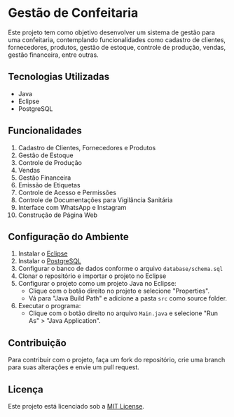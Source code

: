 # Gestão de Confeitaria

Este projeto tem como objetivo desenvolver um sistema de gestão para uma confeitaria, contemplando funcionalidades como cadastro de clientes, fornecedores, produtos, gestão de estoque, controle de produção, vendas, gestão financeira, entre outras.

## Tecnologias Utilizadas
- Java
- Eclipse
- PostgreSQL

## Funcionalidades
1. Cadastro de Clientes, Fornecedores e Produtos
2. Gestão de Estoque
3. Controle de Produção
4. Vendas
5. Gestão Financeira
6. Emissão de Etiquetas
7. Controle de Acesso e Permissões
8. Controle de Documentações para Vigilância Sanitária
9. Interface com WhatsApp e Instagram
10. Construção de Página Web

## Configuração do Ambiente
1. Instalar o [Eclipse](https://www.eclipse.org/downloads/)
2. Instalar o [PostgreSQL](https://www.postgresql.org/download/)
3. Configurar o banco de dados conforme o arquivo `database/schema.sql`
4. Clonar o repositório e importar o projeto no Eclipse
5. Configurar o projeto como um projeto Java no Eclipse:
   - Clique com o botão direito no projeto e selecione "Properties".
   - Vá para "Java Build Path" e adicione a pasta `src` como source folder.
6. Executar o programa:
   - Clique com o botão direito no arquivo `Main.java` e selecione "Run As" > "Java Application".

## Contribuição
Para contribuir com o projeto, faça um fork do repositório, crie uma branch para suas alterações e envie um pull request.

## Licença
Este projeto está licenciado sob a [MIT License](LICENSE).